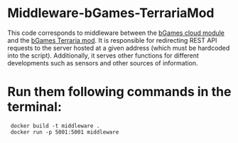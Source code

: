 # Middleware-bGames-TerrariaMod
This code corresponds to middleware between the [bGames cloud module](https://github.com/clmunozm/bGames-module/) and the [bGames Terraria mod](https://github.com/clmunozm/bGames-Terraria/). It is responsible for redirecting REST API requests to the server hosted at a given address (which must be hardcoded into the script). Additionally, it serves other functions for different developments such as sensors and other sources of information.

# Run them following commands in the terminal:
```shell
 docker build -t middleware .
 docker run -p 5001:5001 middleware
```
